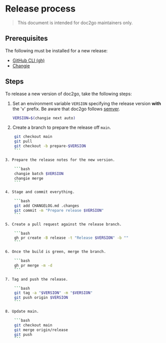 # Release process

> This document is intended for doc2go maintainers only.

## Prerequisites

The following must be installed for a new release:

- [GitHub CLI (gh)](https://cli.github.com/)
- [Changie](https://changie.dev/)

## Steps

To release a new version of doc2go, take the following steps:

1. Set an environment variable `VERSION` specifying the release version
   **with** the 'v' prefix.
   Be aware that doc2go follows [semver](https://semver.org/).

    ```bash
    VERSION=$(changie next auto)
    ```

2. Create a branch to prepare the release off `main`.
```bash
    git checkout main
    git pull
    git checkout -b prepare-$VERSION
    ```

3. Prepare the release notes for the new version.

    ```bash
    changie batch $VERSION
    changie merge
    ```

4. Stage and commit everything.

    ```bash
    git add CHANGELOG.md .changes
    git commit -m "Prepare release $VERSION"
    ```

5. Create a pull request against the release branch.

    ```bash
    gh pr create -B release -t "Release $VERSION" -b ""
    ```

6. Once the build is green, merge the branch.

    ```bash
    gh pr merge -m -d
    ```

7. Tag and push the release.

    ```bash
    git tag -a "$VERSION" -m "$VERSION"
    git push origin $VERSION
    ```

8. Update main.

    ```bash
    git checkout main
    git merge origin/release
    git push
    ```
